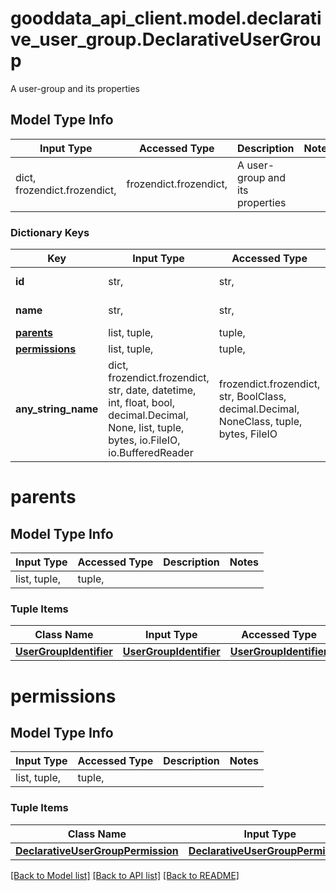 # gooddata_api_client.model.declarative_user_group.DeclarativeUserGroup

A user-group and its properties

## Model Type Info
Input Type | Accessed Type | Description | Notes
------------ | ------------- | ------------- | -------------
dict, frozendict.frozendict,  | frozendict.frozendict,  | A user-group and its properties | 

### Dictionary Keys
Key | Input Type | Accessed Type | Description | Notes
------------ | ------------- | ------------- | ------------- | -------------
**id** | str,  | str,  | UserGroup identifier. | 
**name** | str,  | str,  | Name of UserGroup | [optional] 
**[parents](#parents)** | list, tuple,  | tuple,  |  | [optional] 
**[permissions](#permissions)** | list, tuple,  | tuple,  |  | [optional] 
**any_string_name** | dict, frozendict.frozendict, str, date, datetime, int, float, bool, decimal.Decimal, None, list, tuple, bytes, io.FileIO, io.BufferedReader | frozendict.frozendict, str, BoolClass, decimal.Decimal, NoneClass, tuple, bytes, FileIO | any string name can be used but the value must be the correct type | [optional]

# parents

## Model Type Info
Input Type | Accessed Type | Description | Notes
------------ | ------------- | ------------- | -------------
list, tuple,  | tuple,  |  | 

### Tuple Items
Class Name | Input Type | Accessed Type | Description | Notes
------------- | ------------- | ------------- | ------------- | -------------
[**UserGroupIdentifier**](UserGroupIdentifier.md) | [**UserGroupIdentifier**](UserGroupIdentifier.md) | [**UserGroupIdentifier**](UserGroupIdentifier.md) |  | 

# permissions

## Model Type Info
Input Type | Accessed Type | Description | Notes
------------ | ------------- | ------------- | -------------
list, tuple,  | tuple,  |  | 

### Tuple Items
Class Name | Input Type | Accessed Type | Description | Notes
------------- | ------------- | ------------- | ------------- | -------------
[**DeclarativeUserGroupPermission**](DeclarativeUserGroupPermission.md) | [**DeclarativeUserGroupPermission**](DeclarativeUserGroupPermission.md) | [**DeclarativeUserGroupPermission**](DeclarativeUserGroupPermission.md) |  | 

[[Back to Model list]](../../README.md#documentation-for-models) [[Back to API list]](../../README.md#documentation-for-api-endpoints) [[Back to README]](../../README.md)

